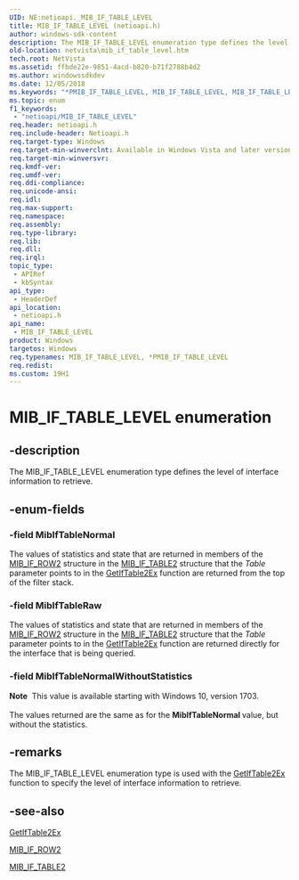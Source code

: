 ```yaml
---
UID: NE:netioapi._MIB_IF_TABLE_LEVEL
title: MIB_IF_TABLE_LEVEL (netioapi.h)
author: windows-sdk-content
description: The MIB_IF_TABLE_LEVEL enumeration type defines the level of interface information to retrieve.
old-location: netvista\mib_if_table_level.htm
tech.root: NetVista
ms.assetid: ffbde22e-9851-4acd-b820-b71f2788b4d2
ms.author: windowssdkdev
ms.date: 12/05/2018
ms.keywords: "*PMIB_IF_TABLE_LEVEL, MIB_IF_TABLE_LEVEL, MIB_IF_TABLE_LEVEL enumeration [Network Drivers Starting with Windows Vista], MibIfTableNormal, MibIfTableNormalWithoutStatistics, MibIfTableRaw, PMIB_IF_TABLE_LEVEL, PMIB_IF_TABLE_LEVEL enumeration pointer [Network Drivers Starting with Windows Vista], _MIB_IF_TABLE_LEVEL, _MIB_IF_TABLE_LEVEL enumeration [Network Drivers Starting with Windows Vista], iphelper_5f6cb0fa-b27b-45b6-882c-bb9852020775.xml, netioapi/MibIfTableNormal, netioapi/MibIfTableNormalWithoutStatistics, netioapi/MibIfTableRaw, netioapi/PMIB_IF_TABLE_LEVEL, netioapi/_MIB_IF_TABLE_LEVEL, netvista.mib_if_table_level"
ms.topic: enum
f1_keywords: 
 - "netioapi/MIB_IF_TABLE_LEVEL"
req.header: netioapi.h
req.include-header: Netioapi.h
req.target-type: Windows
req.target-min-winverclnt: Available in Windows Vista and later versions of the Windows operating   systems.
req.target-min-winversvr: 
req.kmdf-ver: 
req.umdf-ver: 
req.ddi-compliance: 
req.unicode-ansi: 
req.idl: 
req.max-support: 
req.namespace: 
req.assembly: 
req.type-library: 
req.lib: 
req.dll: 
req.irql: 
topic_type:
 - APIRef
 - kbSyntax
api_type:
 - HeaderDef
api_location:
 - netioapi.h
api_name:
 - MIB_IF_TABLE_LEVEL
product: Windows
targetos: Windows
req.typenames: MIB_IF_TABLE_LEVEL, *PMIB_IF_TABLE_LEVEL
req.redist: 
ms.custom: 19H1
---
```


# MIB_IF_TABLE_LEVEL enumeration


## -description


The MIB_IF_TABLE_LEVEL enumeration type defines the level of interface information to
  retrieve.


## -enum-fields




### -field MibIfTableNormal

The values of statistics and state that are returned in members of the 
     <a href="https://docs.microsoft.com/previous-versions/windows/hardware/drivers/ff559214(v=vs.85)">MIB_IF_ROW2</a> structure in the 
     <a href="https://docs.microsoft.com/previous-versions/windows/hardware/drivers/ff559224(v=vs.85)">MIB_IF_TABLE2</a> structure that the 
     <i>Table</i> parameter points to in the 
     <a href="https://docs.microsoft.com/previous-versions/windows/hardware/drivers/ff552528(v=vs.85)">GetIfTable2Ex</a> function are returned from
     the top of the filter stack.


### -field MibIfTableRaw

The values of statistics and state that are returned in members of the 
     <a href="https://docs.microsoft.com/previous-versions/windows/hardware/drivers/ff559214(v=vs.85)">MIB_IF_ROW2</a> structure in the 
     <a href="https://docs.microsoft.com/previous-versions/windows/hardware/drivers/ff559224(v=vs.85)">MIB_IF_TABLE2</a> structure that the 
     <i>Table</i> parameter points to in the 
     <a href="https://docs.microsoft.com/previous-versions/windows/hardware/drivers/ff552528(v=vs.85)">GetIfTable2Ex</a> function are returned
     directly for the interface that is being queried.


### -field MibIfTableNormalWithoutStatistics

<div class="alert"><b>Note</b>  This value is available starting with Windows 10, version 1703.</div>
<div> </div>
The values returned are the same as for the <b>MibIfTableNormal </b> value, but without the statistics.


## -remarks



The MIB_IF_TABLE_LEVEL enumeration type is used with the 
    <a href="https://docs.microsoft.com/previous-versions/windows/hardware/drivers/ff552528(v=vs.85)">GetIfTable2Ex</a> function to specify the level
    of interface information to retrieve.




## -see-also




<a href="https://docs.microsoft.com/previous-versions/windows/hardware/drivers/ff552528(v=vs.85)">GetIfTable2Ex</a>



<a href="https://docs.microsoft.com/previous-versions/windows/hardware/drivers/ff559214(v=vs.85)">MIB_IF_ROW2</a>



<a href="https://docs.microsoft.com/previous-versions/windows/hardware/drivers/ff559224(v=vs.85)">MIB_IF_TABLE2</a>
 

 

